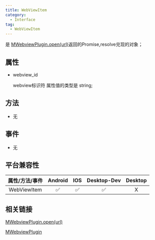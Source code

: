 ```yaml
---
title: WebViewItem
category:
  - Interface
tag:
  - WebViewItem
---
```


是 [MWebviewPlugin.open(url)](../../plugin/m-webview/open.md)返回的Promise,resolve兑现的对象；

## 属性

  - webview_id

    webview标识符
    属性值的类型是 string;

## 方法

  - 无

## 事件

  - 无

## 平台兼容性

| 属性/方法/事件 | Android | IOS | Desktop-Dev | Desktop |
|:------------:|:-------:|:---:|:-----------:|:-------:|
| WebViewItem  | ✅      | ✅  | ✅           | X       |

## 相关链接

[MWebviewPlugin.open(url)](../../plugin/m-webview/open.md)

[MWebviewPlugin](../../plugin/m-webview/index.md)


